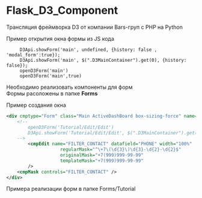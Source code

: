 # Flask_D3_Component
Трансляция фреймворка D3 от компании Bars-груп  с PHP на Python

Пример открытия  окна формы  из JS кода
```
     D3Api.showForm('main', undefined, {history: false , 'modal_form':true});
     D3Api.showForm('main', $(".D3MainContainer").get(0), {history: false});
     openD3Form('main')
     openD3Form('main',true)
```
Необходимо реализовать компоненты для форм
<br/> Формы  расоложены в папке **Forms**      


Пример создания окна  
```xml
<div cmptype="Form" class="Main ActiveDashBoard box-sizing-force" name="MAINFORM" title="Тестовое окно" >
    <!--
        openD3Form('Tutorial/Edit/Edit')
        D3Api.showForm('Tutorial/Edit/Edit', $(".D3MainContainer").get(0), {history: false});
    -->
        <cmpEdit name="FILTER_CONTACT" datafield="PHONE" width="100%"
                    regularMask="^\+7\(\d{3}\)\d{3}-\d{2}-\d{2}$"
                    originalMask="+7(999)999-99-99"
                    templateMask="+7(999)999-99-99"
        />
    <cmpMask controls="FILTER_CONTACT" />
</div>
```

Примера реализации форм в папке  Forms/Tutorial


